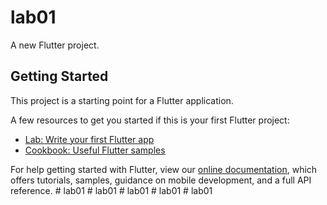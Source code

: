 # lab01

A new Flutter project.

## Getting Started

This project is a starting point for a Flutter application.

A few resources to get you started if this is your first Flutter project:

- [Lab: Write your first Flutter app](https://flutter.io/docs/get-started/codelab)
- [Cookbook: Useful Flutter samples](https://flutter.io/docs/cookbook)

For help getting started with Flutter, view our 
[online documentation](https://flutter.io/docs), which offers tutorials, 
samples, guidance on mobile development, and a full API reference.
#   l a b 0 1  
 #   l a b 0 1  
 #   l a b 0 1  
 #   l a b 0 1  
 #   l a b 0 1  
 